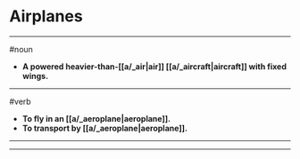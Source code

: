 # Airplanes
---
#noun
- **A powered heavier-than-[[a/_air|air]] [[a/_aircraft|aircraft]] with fixed wings.**
---
#verb
- **To fly in an [[a/_aeroplane|aeroplane]].**
- **To transport by [[a/_aeroplane|aeroplane]].**
---
---
